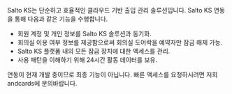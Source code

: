 Salto KS는 단순하고 효율적인 클라우드 기반 출입 관리 솔루션입니다. Salto KS 연동을 통해 다음과 같은 기능을 수행합니다.

- 회원 계정 및 개인 정보를 Salto KS 솔루션과 동기화.
- 회의실 이용 여부 정보를 제공함으로써 회의실 도어락을 예약자만 잠금 해제 가능.
- Salto KS 플랫폼 내의 모든 잠금 장치에 대한 액세스를 관리.
- 사용 패턴을 이해하기 위해 24시간 활동 데이터를 보유.

연동이 현재 개발 중이므로 최종 기능이 아닙니다. 빠른 액세스를 요청하시려면 저희 andcards에 문의바랍니다.

